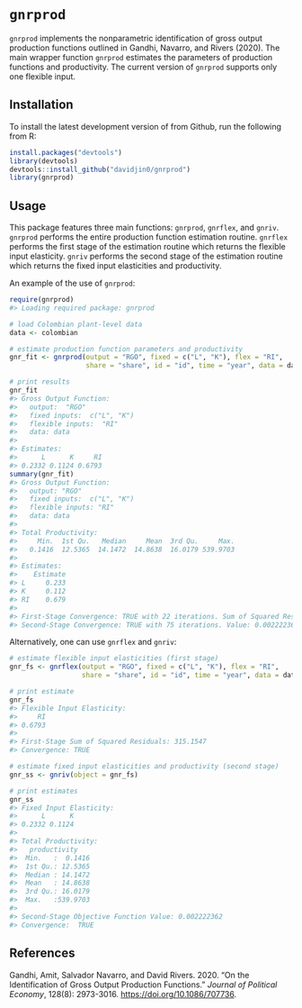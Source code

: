 
<!-- README.md is generated from README.Rmd. Please edit that file -->

# `gnrprod`

`gnrprod` implements the nonparametric identification of gross output
production functions outlined in Gandhi, Navarro, and Rivers (2020). The
main wrapper function `gnrprod` estimates the parameters of production
functions and productivity. The current version of `gnrprod` supports
only one flexible input.

## Installation

To install the latest development version of  from Github, run the
following from R:

``` r
install.packages("devtools")
library(devtools)
devtools::install_github("davidjin0/gnrprod")
library(gnrprod)
```

## Usage

This package features three main functions: `gnrprod`, `gnrflex`, and
`gnriv`. `gnrprod` performs the entire production function estimation
routine. `gnrflex` performs the first stage of the estimation routine
which returns the flexible input elasticity. `gnriv` performs the second
stage of the estimation routine which returns the fixed input
elasticities and productivity.

An example of the use of `gnrprod`:

``` r
require(gnrprod)
#> Loading required package: gnrprod

# load Colombian plant-level data
data <- colombian

# estimate production function parameters and productivity
gnr_fit <- gnrprod(output = "RGO", fixed = c("L", "K"), flex = "RI",
                   share = "share", id = "id", time = "year", data = data)

# print results
gnr_fit
#> Gross Output Function:
#>   output:  "RGO" 
#>   fixed inputs:  c("L", "K") 
#>   flexible inputs:  "RI" 
#>   data: data
#> 
#> Estimates:
#>      L      K     RI 
#> 0.2332 0.1124 0.6793
summary(gnr_fit)
#> Gross Output Function:
#>   output: "RGO"
#>   fixed inputs:  c("L", "K") 
#>   flexible inputs: "RI"
#>   data: data
#> 
#> Total Productivity:
#>     Min.  1st Qu.   Median     Mean  3rd Qu.     Max. 
#>   0.1416  12.5365  14.1472  14.8638  16.0179 539.9703 
#> 
#> Estimates:
#>    Estimate
#> L     0.233
#> K     0.112
#> RI    0.679
#> 
#> First-Stage Convergence: TRUE with 22 iterations. Sum of Squared Residuals: 315.1547 
#> Second-Stage Convergence: TRUE with 75 iterations. Value: 0.002222362
```

Alternatively, one can use `gnrflex` and `gnriv`:

``` r
# estimate flexible input elasticities (first stage)
gnr_fs <- gnrflex(output = "RGO", fixed = c("L", "K"), flex = "RI",
                  share = "share", id = "id", time = "year", data = data)

# print estimate
gnr_fs
#> Flexible Input Elasticity:
#>     RI 
#> 0.6793 
#> 
#> First-Stage Sum of Squared Residuals: 315.1547
#> Convergence: TRUE

# estimate fixed input elasticities and productivity (second stage)
gnr_ss <- gnriv(object = gnr_fs)

# print estimates
gnr_ss
#> Fixed Input Elasticity:
#>      L      K 
#> 0.2332 0.1124 
#> 
#> Total Productivity:
#>   productivity     
#>  Min.   :  0.1416  
#>  1st Qu.: 12.5365  
#>  Median : 14.1472  
#>  Mean   : 14.8638  
#>  3rd Qu.: 16.0179  
#>  Max.   :539.9703  
#> 
#> Second-Stage Objective Function Value: 0.002222362
#> Convergence:  TRUE
```

## References

Gandhi, Amit, Salvador Navarro, and David Rivers. 2020. “On the
Identification of Gross Output Production Functions.” *Journal of
Political Economy*, 128(8): 2973-3016. <https://doi.org/10.1086/707736>.
